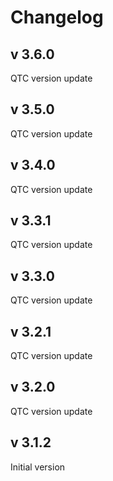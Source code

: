 # Changelog
## v 3.6.0
QTC version update
## v 3.5.0
QTC version update
## v 3.4.0
QTC version update
## v 3.3.1
QTC version update
## v 3.3.0
QTC version update
## v 3.2.1
QTC version update
## v 3.2.0
QTC version update
## v 3.1.2
Initial version

